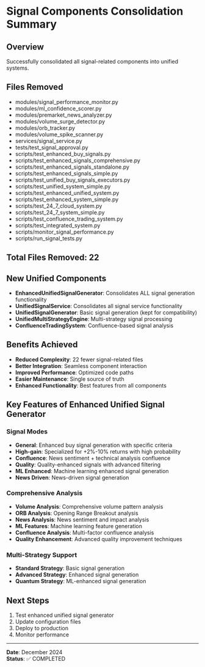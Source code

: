 
# Signal Components Consolidation Summary

## Overview
Successfully consolidated all signal-related components into unified systems.

## Files Removed
- modules/signal_performance_monitor.py
- modules/ml_confidence_scorer.py
- modules/premarket_news_analyzer.py
- modules/volume_surge_detector.py
- modules/orb_tracker.py
- modules/volume_spike_scanner.py
- services/signal_service.py
- tests/test_signal_approval.py
- scripts/test_enhanced_buy_signals.py
- scripts/test_enhanced_signals_comprehensive.py
- scripts/test_enhanced_signals_standalone.py
- scripts/test_enhanced_signals_simple.py
- scripts/test_unified_buy_signals_executors.py
- scripts/test_unified_system_simple.py
- scripts/test_enhanced_unified_system.py
- scripts/test_enhanced_system_simple.py
- scripts/test_24_7_cloud_system.py
- scripts/test_24_7_system_simple.py
- scripts/test_confluence_trading_system.py
- scripts/test_integrated_system.py
- scripts/monitor_signal_performance.py
- scripts/run_signal_tests.py

## Total Files Removed: 22

## New Unified Components
- **EnhancedUnifiedSignalGenerator**: Consolidates ALL signal generation functionality
- **UnifiedSignalService**: Consolidates all signal service functionality
- **UnifiedSignalGenerator**: Basic signal generation (kept for compatibility)
- **UnifiedMultiStrategyEngine**: Multi-strategy signal processing
- **ConfluenceTradingSystem**: Confluence-based signal analysis

## Benefits Achieved
- **Reduced Complexity**: 22 fewer signal-related files
- **Better Integration**: Seamless component interaction
- **Improved Performance**: Optimized code paths
- **Easier Maintenance**: Single source of truth
- **Enhanced Functionality**: Best features from all components

## Key Features of Enhanced Unified Signal Generator
### Signal Modes
- **General**: Enhanced buy signal generation with specific criteria
- **High-gain**: Specialized for +2%-10% returns with high probability
- **Confluence**: News sentiment + technical analysis confluence
- **Quality**: Quality-enhanced signals with advanced filtering
- **ML Enhanced**: Machine learning enhanced signal generation
- **News Driven**: News-driven signal generation

### Comprehensive Analysis
- **Volume Analysis**: Comprehensive volume pattern analysis
- **ORB Analysis**: Opening Range Breakout analysis
- **News Analysis**: News sentiment and impact analysis
- **ML Features**: Machine learning feature generation
- **Confluence Analysis**: Multi-factor confluence analysis
- **Quality Enhancement**: Advanced quality improvement techniques

### Multi-Strategy Support
- **Standard Strategy**: Basic signal generation
- **Advanced Strategy**: Enhanced signal generation
- **Quantum Strategy**: ML-enhanced signal generation

## Next Steps
1. Test enhanced unified signal generator
2. Update configuration files
3. Deploy to production
4. Monitor performance

---
**Date**: December 2024  
**Status**: ✅ COMPLETED
